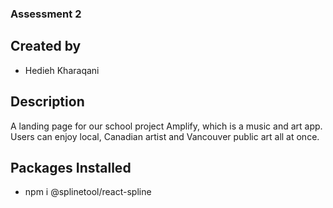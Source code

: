 ### Assessment 2

## Created by
- Hedieh Kharaqani 
## Description 
A landing page for our school project Amplify, which is a music and art app. Users can enjoy local, Canadian  artist and Vancouver public art all at once. 

## Packages Installed
- npm i @splinetool/react-spline

